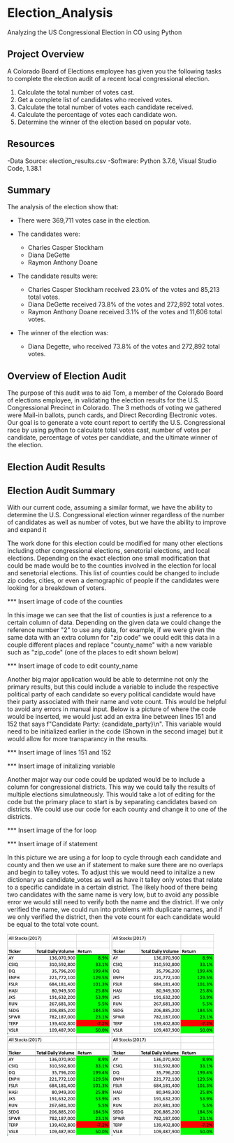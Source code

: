 # Election_Analysis
Analyzing the US Congressional Election in CO using Python

## Project Overview
A Colorado Board of Elections employee has given you the following tasks to complete the election audit of a recent local congressional election.

1. Calculate the total number of votes cast.
2. Get a complete list of candidates who received votes.
3. Calculate the total number of votes each candidate received.
4. Calculate the percentage of votes each candidate won.
5. Determine the winner of the election based on popular vote.

## Resources
-Data Source: election_results.csv
-Software: Python 3.7.6, Visual Studio Code, 1.38.1

## Summary
The analysis of the election show that:

- There were 369,711 votes case in the election.

- The candidates were:
   - Charles Casper Stockham
   - Diana DeGette
   - Raymon Anthony Doane

 - The candidate results were:
   - Charles Casper Stockham received 23.0% of the votes and 85,213 total votes.
   - Diana DeGette received 73.8% of the votes and 272,892 total votes.
   - Raymon Anthony Doane received 3.1% of the votes and 11,606 total votes.

- The winner of the election was:
  - Diana Degette, who received 73.8% of the votes and 272,892 total votes.

## Overview of Election Audit
The purpose of this audit was to aid Tom, a member of the Colorado Board of elections employee, in validating the election results for the U.S. Congressional Precinct in Colorado. The 3 methods of voting we gathered were Mail-in ballots, punch cards, and Direct Recording Electronic votes. Our goal is to generate a vote count report to certify the U.S. Congressional race by using python to calculate total votes cast, number of votes per candidate, percentage of votes per canddiate, and the ultimate winner of the election.
   
## Election Audit Results


## Election Audit Summary
With our current code, assuming a similar format, we have the ability to determine the U.S. Congressional election winner regardless of the number of candidates as well as number of votes, but we have the ability to improve and expand it

The work done for this election could be modified for many other elections including other congressional elections, senetorial elections, and local elections. Depending on the exact election one small modification that could be made would be to the counties involved in the election for local and senetorial elections. This list of counties could be changed to include zip codes, cities, or even a demographic of people if the candidates were looking for a breakdown of voters. 
   
   *** Insert image of code of the counties
   
In this image we can see that the list of counties is just a reference to a certain column of data. Depending on the given data we could change the reference number "2" to use any data, for example, if we were given the same data with an extra column for "zip code" we could edit this data in a couple different places and replace "county_name" with a new variable such as "zip_code" (one of the places to edit shown below)
   
   *** Insert image of code to edit county_name
   
Another big major application would be able to determine not only the primary results, but this could include a variable to include the respective political party of each candidate so every political candidate would have their party associated with their name and vote count. This would be helpful to avoid any errors in manual input. Below is a picture of where the code would be inserted, we would just add an extra line between lines 151 and 152 that says f"Candidate Party: {candidate_party}\n". This variable would need to be initialized earlier in the code (Shown in the second image) but it would allow for more transparancy in the results.

*** Insert image of lines 151 and 152

*** Insert image of initalizing variable

Another major way our code could be updated would be to include a column for congressional districts. This way we could tally the results of multiple elections simulatneously. This would take a lot of editing for the code but the primary place to start is by separating candidates based on districts. We could use our code for each county and change it to one of the districts. 

*** Insert image of the for loop

*** Insert image of if statement

In this picture we are using a for loop to cycle through each candidate and county and then we use an if statement to make sure there are no overlaps and begin to talley votes. To adjust this we would need to initalize a new dictionary as candidate_votes as well as have it talley only votes that relate to a specific candidate in a certain district. The likely hood of there being two candidates with the same name is very low, but to avoid any possible error we would still need to verify both the name and the district. If we only verified the name, we could run into problems with duplicate names, and if we only verified the district, then the vote count for each candidate would be equal to the total vote count. 

   ![2017 Results](https://github.com/tateml0000/stock-analysis/blob/main/2017%20results.png)
   ![2017 Results](https://github.com/tateml0000/stock-analysis/blob/main/2017%20results.png)
   ![2017 Results](https://github.com/tateml0000/stock-analysis/blob/main/2017%20results.png)
   ![2017 Results](https://github.com/tateml0000/stock-analysis/blob/main/2017%20results.png)
